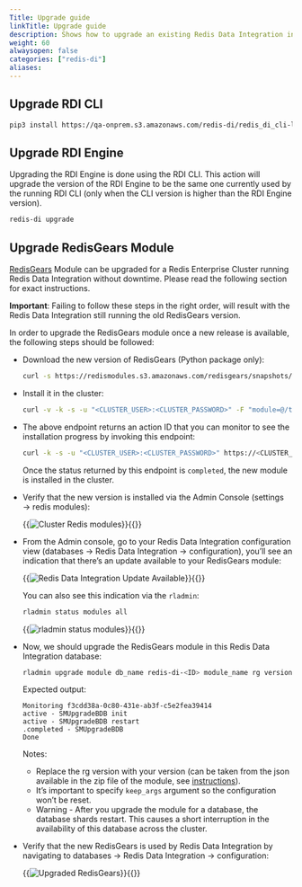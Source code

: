 ```yaml
---
Title: Upgrade guide
linkTitle: Upgrade guide
description: Shows how to upgrade an existing Redis Data Integration installation to the latest avilable version.
weight: 60
alwaysopen: false
categories: ["redis-di"]
aliases: 
---
```


## Upgrade RDI CLI

```bash
pip3 install https://qa-onprem.s3.amazonaws.com/redis-di/redis_di_cli-latest-py3-none-any.whl --upgrade
```

## Upgrade RDI Engine

Upgrading the RDI Engine is done using the RDI CLI. This action will upgrade the version of the RDI Engine to be the same one currently used by the running RDI CLI (only when the CLI version is higher than the RDI Engine version).

```bash
redis-di upgrade
```

## Upgrade RedisGears Module

[RedisGears](https://redis.com/modules/redis-gears/) Module can be upgraded for a Redis Enterprise Cluster running Redis Data Integration without downtime. Please read the following section for exact instructions.

**Important**: Failing to follow these steps in the right order, will result with the Redis Data Integration still running the old RedisGears version.

In order to upgrade the RedisGears module once a new release is available, the following steps should be followed:

- Download the new version of RedisGears (Python package only):

  ```bash
  curl -s https://redismodules.s3.amazonaws.com/redisgears/snapshots/redisgears_python.Linux-ubuntu18.04-x86_64.master.zip -o /tmp/redisgears.zip
  ```

- Install it in the cluster:

  ```bash
  curl -v -k -s -u "<CLUSTER_USER>:<CLUSTER_PASSWORD>" -F "module=@/tmp/redisgears.zip" https://<CLUSTER_HOST>:<CLUSTER_API_PORT>/v2/modules
  ```

- The above endpoint returns an action ID that you can monitor to see the installation progress by invoking this endpoint:

  ```bash
  curl -k -s -u "<CLUSTER_USER>:<CLUSTER_PASSWORD>" https://<CLUSTER_HOST>:<CLUSTER_API_PORT>/v1/actions/${action_uid}
  ```

  Once the status returned by this endpoint is `completed`, the new module is installed in the cluster.

- Verify that the new version is installed via the Admin Console (settings → redis modules):

  {{<image filename="images/di/cluster-redis-modules.png" alt="Cluster Redis modules" >}}{{</image>}}

- From the Admin console, go to your Redis Data Integration configuration view (databases → Redis Data Integration → configuration), you’ll see an indication that there’s an update available to your RedisGears module:

  {{<image filename="images/di/redis-di-db-update-available.png" alt="Redis Data Integration Update Available" >}}{{</image>}}

  You can also see this indication via the `rladmin`:

  ```bash
  rladmin status modules all
  ```

  {{<image filename="images/di/rladmin-status-modules.png" alt="rladmin status modules" >}}{{</image>}}
  
- Now, we should upgrade the RedisGears module in this Redis Data Integration database:

  ```bash
  rladmin upgrade module db_name redis-di-<ID> module_name rg version 999999 module_args keep_args
  ```

  Expected output:

  ```
  Monitoring f3cdd38a-0c80-431e-ab3f-c5e2fea39414
  active - SMUpgradeBDB init
  active - SMUpgradeBDB restart
  .completed - SMUpgradeBDB
  Done
  ```

  Notes:

  - Replace the rg version with your version (can be taken from the json available in the zip file of the module, see [instructions](https://docs.redis.com/latest/modules/install/upgrade-module/)).
  - It’s important to specify `keep_args` argument so the configuration won’t be reset.
  - Warning - After you upgrade the module for a database, the database shards restart. This causes a short interruption in the availability of this database across the cluster.

- Verify that the new RedisGears is used by Redis Data Integration by navigating to databases → Redis Data Integration → configuration:

  {{<image filename="images/di/redis-di-upgraded-redis-gears.png" alt="Upgraded RedisGears" >}}{{</image>}}
